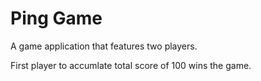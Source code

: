 # Ping Game

A game application that features two players.

First player to accumlate total score of 100 wins the game.
